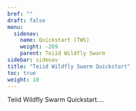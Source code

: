 ```yaml
---
bref: ""
draft: false
menu:
  sidenav:
    name: Quickstart (TWS)
    weight: -269
    parent: Teiid Wildfly Swarm
sidebar: sidenav
title: "Teiid Wildfly Swarm Quickstart"
toc: true
weight: 10
---
```


Teiid Wildfly Swarm Quickstart....